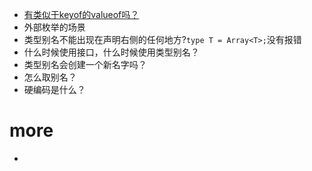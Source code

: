 -  [有类似于keyof的valueof吗？](https://stackoverflow.com/questions/49285864/is-there-a-valueof-similar-to-keyof-in-typescript)
- 外部枚举的场景
- 类型别名不能出现在声明右侧的任何地方?`
type T = Array<T>; `没有报错
- 什么时候使用接口，什么时候使用类型别名？
- 类型别名会创建一个新名字吗？
- 怎么取别名？
- 硬编码是什么？
# more
- 